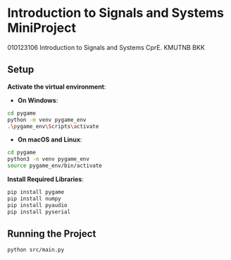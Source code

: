 # Introduction to Signals and Systems MiniProject
010123106 Introduction to Signals and Systems CprE. KMUTNB BKK


## Setup
**Activate the virtual environment**:
- **On Windows**:
```bash
cd pygame
python -m venv pygame_env
.\pygame_env\Scripts\activate
```

- **On macOS and Linux**:
```bash
cd pygame
python3 -m venv pygame_env
source pygame_env/bin/activate
```

**Install Required Libraries**:
```bash
pip install pygame
pip install numpy
pip install pyaudio
pip install pyserial

```

## Running the Project
```bash
python src/main.py
```